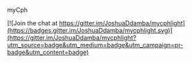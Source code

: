 myCph


[![Join the chat at https://gitter.im/JoshuaDdamba/mycphlight](https://badges.gitter.im/JoshuaDdamba/mycphlight.svg)](https://gitter.im/JoshuaDdamba/mycphlight?utm_source=badge&utm_medium=badge&utm_campaign=pr-badge&utm_content=badge)